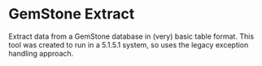 # GemStone Extract
Extract data from a GemStone database in (very) basic table format. This tool was created to run in a 5.1.5.1 system, so uses the legacy exception handling approach.
